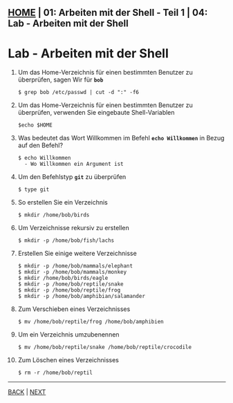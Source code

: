 [HOME](../../README.md) | 01: Arbeiten mit der Shell - Teil 1 | 04: Lab - Arbeiten mit der Shell
---
# Lab - Arbeiten mit der Shell

1. Um das Home-Verzeichnis für einen bestimmten Benutzer zu überprüfen, sagen Wir für **`bob`**
    ```
    $ grep bob /etc/passwd | cut -d ":" -f6
    ```
1. Um das Home-Verzeichnis für einen bestimmten Benutzer zu überprüfen, verwenden Sie eingebaute Shell-Variablen
    ```
    $echo $HOME
    ```
1. Was bedeutet das Wort Willkommen im Befehl **`echo Willkommen`** in Bezug auf den Befehl?
    ```
    $ echo Willkommen
      - Wo Willkommen ein Argument ist
    ```

1. Um den Befehlstyp **`git`** zu überprüfen
    ```
    $ type git
    ```
1. So erstellen Sie ein Verzeichnis
    ```
    $ mkdir /home/bob/birds
    ```
1. Um Verzeichnisse rekursiv zu erstellen
    ```
    $ mkdir -p /home/bob/fish/lachs
    ```
1. Erstellen Sie einige weitere Verzeichnisse
    ```
    $ mkdir -p /home/bob/mammals/elephant
    $ mkdir -p /home/bob/mammals/monkey
    $ mkdir /home/bob/birds/eagle
    $ mkdir -p /home/bob/reptile/snake
    $ mkdir -p /home/bob/reptile/frog
    $ mkdir -p /home/bob/amphibian/salamander
    ```
1. Zum Verschieben eines Verzeichnisses
    ```
    $ mv /home/bob/reptile/frog /home/bob/amphibien
    ```
1. Um ein Verzeichnis umzubenennen
    ```
    $ mv /home/bob/reptile/snake /home/bob/reptile/crocodile
    ```
1. Zum Löschen eines Verzeichnisses
    ```
    $ rm -r /home/bob/reptil
    ```
---
[BACK](./03-Command-Line-Help.md) | [NEXT](./05-Bash-Shell.md)
